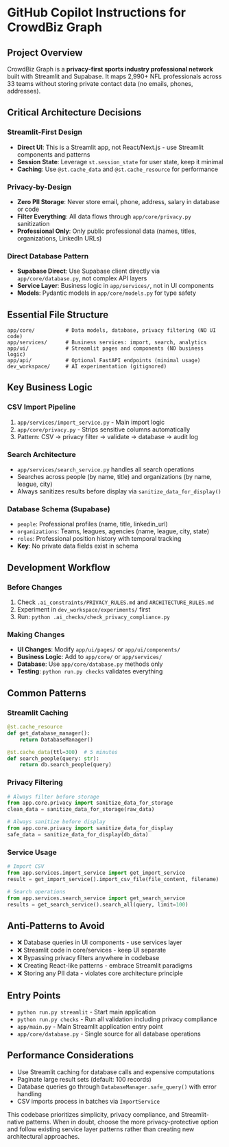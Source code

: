 # GitHub Copilot Instructions for CrowdBiz Graph

## Project Overview
CrowdBiz Graph is a **privacy-first sports industry professional network** built with Streamlit and Supabase. It maps 2,990+ NFL professionals across 33 teams without storing private contact data (no emails, phones, addresses).

## Critical Architecture Decisions

### Streamlit-First Design
- **Direct UI**: This is a Streamlit app, not React/Next.js - use Streamlit components and patterns
- **Session State**: Leverage `st.session_state` for user state, keep it minimal
- **Caching**: Use `@st.cache_data` and `@st.cache_resource` for performance

### Privacy-by-Design
- **Zero PII Storage**: Never store email, phone, address, salary in database or code
- **Filter Everything**: All data flows through `app/core/privacy.py` sanitization
- **Professional Only**: Only public professional data (names, titles, organizations, LinkedIn URLs)

### Direct Database Pattern
- **Supabase Direct**: Use Supabase client directly via `app/core/database.py`, not complex API layers
- **Service Layer**: Business logic in `app/services/`, not in UI components
- **Models**: Pydantic models in `app/core/models.py` for type safety

## Essential File Structure
```
app/core/          # Data models, database, privacy filtering (NO UI code)
app/services/      # Business services: import, search, analytics
app/ui/            # Streamlit pages and components (NO business logic)  
app/api/           # Optional FastAPI endpoints (minimal usage)
dev_workspace/     # AI experimentation (gitignored)
```

## Key Business Logic

### CSV Import Pipeline
1. `app/services/import_service.py` - Main import logic
2. `app/core/privacy.py` - Strips sensitive columns automatically
3. Pattern: CSV → privacy filter → validate → database → audit log

### Search Architecture  
- `app/services/search_service.py` handles all search operations
- Searches across people (by name, title) and organizations (by name, league, city)
- Always sanitizes results before display via `sanitize_data_for_display()`

### Database Schema (Supabase)
- `people`: Professional profiles (name, title, linkedin_url) 
- `organizations`: Teams, leagues, agencies (name, league, city, state)
- `roles`: Professional position history with temporal tracking
- **Key**: No private data fields exist in schema

## Development Workflow

### Before Changes
1. Check `.ai_constraints/PRIVACY_RULES.md` and `ARCHITECTURE_RULES.md`
2. Experiment in `dev_workspace/experiments/` first
3. Run: `python .ai_checks/check_privacy_compliance.py`

### Making Changes
- **UI Changes**: Modify `app/ui/pages/` or `app/ui/components/`
- **Business Logic**: Add to `app/core/` or `app/services/`
- **Database**: Use `app/core/database.py` methods only
- **Testing**: `python run.py checks` validates everything

## Common Patterns

### Streamlit Caching
```python
@st.cache_resource
def get_database_manager():
    return DatabaseManager()

@st.cache_data(ttl=300)  # 5 minutes
def search_people(query: str):
    return db.search_people(query)
```

### Privacy Filtering
```python
# Always filter before storage
from app.core.privacy import sanitize_data_for_storage
clean_data = sanitize_data_for_storage(raw_data)

# Always sanitize before display  
from app.core.privacy import sanitize_data_for_display
safe_data = sanitize_data_for_display(db_data)
```

### Service Usage
```python
# Import CSV
from app.services.import_service import get_import_service
result = get_import_service().import_csv_file(file_content, filename)

# Search operations
from app.services.search_service import get_search_service  
results = get_search_service().search_all(query, limit=100)
```

## Anti-Patterns to Avoid
- ❌ Database queries in UI components - use services layer
- ❌ Streamlit code in core/services - keep UI separate  
- ❌ Bypassing privacy filters anywhere in codebase
- ❌ Creating React-like patterns - embrace Streamlit paradigms
- ❌ Storing any PII data - violates core architecture principle

## Entry Points
- `python run.py streamlit` - Start main application
- `python run.py checks` - Run all validation including privacy compliance
- `app/main.py` - Main Streamlit application entry point
- `app/core/database.py` - Single source for all database operations

## Performance Considerations
- Use Streamlit caching for database calls and expensive computations
- Paginate large result sets (default: 100 records)
- Database queries go through `DatabaseManager.safe_query()` with error handling
- CSV imports process in batches via `ImportService`

This codebase prioritizes simplicity, privacy compliance, and Streamlit-native patterns. When in doubt, choose the more privacy-protective option and follow existing service layer patterns rather than creating new architectural approaches.
